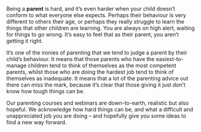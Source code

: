 Being a **parent** is hard, and it’s even harder when your child doesn’t conform to what everyone else expects. Perhaps their behaviour is very different to others their age, or perhaps they really struggle to learn the things that other children are learning. You are always on high alert, waiting for things to go wrong.  It’s easy to feel that as their parent, you aren’t getting it right.

It’s one of the ironies of parenting that we tend to judge a parent by their child’s behaviour. It means that those parents who have the easiest-to-manage children tend to think of themselves as the most competent parents, whilst those who are doing the hardest job tend to think of themselves as inadequate. It means that a lot of the parenting advice out there can miss the mark, because it’s clear that those giving it just don’t know how tough things can be. 

Our parenting courses and webinars are down-to-earth, realistic but also hopeful. We acknowledge how hard things can be, and what a difficult and unappreciated job you are doing – and hopefully give you some ideas to find a new way forward. 